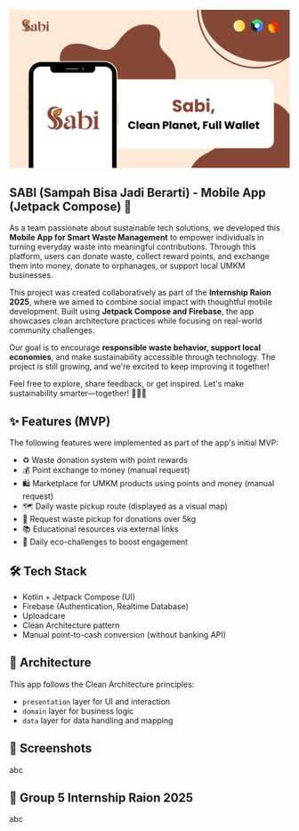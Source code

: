 ![Sabi - Smart Waste App](./assets/cover-sabi-github.png)
## SABI (Sampah Bisa Jadi Berarti) - Mobile App (Jetpack Compose) 🌱

As a team passionate about sustainable tech solutions, we developed this **Mobile App for Smart Waste Management** to empower individuals in turning everyday waste into meaningful contributions. Through this platform, users can donate waste, collect reward points, and exchange them into money, donate to orphanages, or support local UMKM businesses.

This project was created collaboratively as part of the **Internship Raion 2025**, where we aimed to combine social impact with thoughtful mobile development. Built using **Jetpack Compose and Firebase**, the app showcases clean architecture practices while focusing on real-world community challenges.

Our goal is to encourage **responsible waste behavior, support local economies**, and make sustainability accessible through technology. The project is still growing, and we're excited to keep improving it together!

Feel free to explore, share feedback, or get inspired. Let's make sustainability smarter—together! 🌱💡🚀


## ✨ Features (MVP)

The following features were implemented as part of the app's initial MVP:

- ♻️ Waste donation system with point rewards
- 💰 Point exchange to money (manual request)
- 🛍️ Marketplace for UMKM products using points and money (manual request)
- 🗺️ Daily waste pickup route (displayed as a visual map)
- 🚚 Request waste pickup for donations over 5kg
- 📚 Educational resources via external links
- 🎯 Daily eco-challenges to boost engagement


## 🛠️ Tech Stack

- Kotlin + Jetpack Compose (UI)
- Firebase (Authentication, Realtime Database)
- Uploadcare
- Clean Architecture pattern
- Manual point-to-cash conversion (without banking API)


## 🧠 Architecture

This app follows the Clean Architecture principles:
- `presentation` layer for UI and interaction
- `domain` layer for business logic
- `data` layer for data handling and mapping


## 📸 Screenshots

abc


## 👥 Group 5 Internship Raion 2025 

abc
